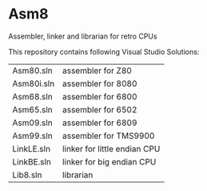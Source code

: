 Asm8
====

Assembler, linker and librarian for retro CPUs

This repository contains following Visual Studio Solutions:

|  |  |
| --- | --- |
|Asm80.sln|assembler for Z80|
|Asm80i.sln|assembler for 8080|
|Asm68.sln|assembler for 6800|
|Asm65.sln|assembler for 6502|
|Asm09.sln|assembler for 6809|
|Asm99.sln|assembler for TMS9900|
|LinkLE.sln|linker for little endian CPU|
|LinkBE.sln|linker for big endian CPU|
|Lib8.sln|librarian|
